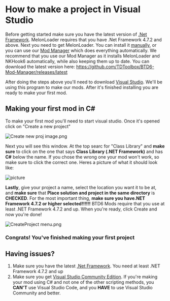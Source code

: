 # How to make a project in Visual Studio
Before getting started make sure you have the latest version of [.Net Framework](https://dotnet.microsoft.com/download/dotnet-framework). MelonLoader requires that you have .Net Framework 4.7.2 and above. Next you need to get MelonLoader. You can install it [manually](https://github.com/HerpDerpinstine/MelonLoader/releases/latest), or you can use our [Mod Manager](https://github.com/TDToolbox/BTD6-Mod-Manager) which does everything automatically. We recommend that you use our Mod Manager as it installs MelonLoader and NKHook6 automatically, while also keeping them up to date. You can download the latest version here: https://github.com/TDToolbox/BTD6-Mod-Manager/releases/latest

After doing the steps above you'll need to download [Visual Studio](https://visualstudio.microsoft.com/). We'll be using this program to make our mods. After it's finished installing you are ready to make your first mod.


## Making your first mod in C#
To make your first mod you'll need to start visual studio. Once it's opened click on "Create a new project"

![Create new proj image.png](https://cdn.discordapp.com/attachments/619054151967703061/759096827281932358/unknown.png)


Next you will see this window. At the top searc for "Class Library" and **make sure** to click on the one that says **Class Library (.NET Framework)** and has **C#** below the name. If you chose the wrong one your mod won't work, so make sure to click the correct one. Heres a picture of what it should look like: 

![picture](https://media.discordapp.net/attachments/619054151967703061/759103567562145812/git_test_1.png?width=942&height=651)


**Lastly**, give your project a name, select the location you want it to be at, and **make sure** that **Place solution and project in the same directory** is **CHECKED**. For the most important thing, **make sure you have.NET Framework 4.7.2 or higher selected!!!!!!** BTD6 Mods require that you use at least .NET Framework 4.7.2 and up. When you're ready, click Create and now you're done! 

![CreateProject menu.png](https://cdn.discordapp.com/attachments/619054151967703061/759107756543705148/unknown.png)

### Congrats! You've finished making your first project

## Having issues?
1. Make sure you have the latest [.Net Framework](https://dotnet.microsoft.com/download/dotnet-framework). You need at least .NET Framework 4.7.2 and up
2. Make sure you get [Visual Studio Community Edition](https://visualstudio.microsoft.com/thank-you-downloading-visual-studio/?sku=Community&rel=16). If you're making your mod using C# and not one of the other scripting methods, you **CAN'T** use Visual Studio Code, and you **HAVE** to use Visual Studio Community and better.
